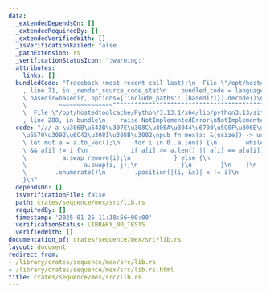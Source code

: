 ```yaml
---
data:
  _extendedDependsOn: []
  _extendedRequiredBy: []
  _extendedVerifiedWith: []
  _isVerificationFailed: false
  _pathExtension: rs
  _verificationStatusIcon: ':warning:'
  attributes:
    links: []
  bundledCode: "Traceback (most recent call last):\n  File \"/opt/hostedtoolcache/Python/3.13.1/x64/lib/python3.13/site-packages/onlinejudge_verify/documentation/build.py\"\
    , line 71, in _render_source_code_stat\n    bundled_code = language.bundle(stat.path,\
    \ basedir=basedir, options={'include_paths': [basedir]}).decode()\n          \
    \         ~~~~~~~~~~~~~~~^^^^^^^^^^^^^^^^^^^^^^^^^^^^^^^^^^^^^^^^^^^^^^^^^^^^^^^^^^^^^^^^^^\n\
    \  File \"/opt/hostedtoolcache/Python/3.13.1/x64/lib/python3.13/site-packages/onlinejudge_verify/languages/rust.py\"\
    , line 288, in bundle\n    raise NotImplementedError\nNotImplementedError\n"
  code: "/// a \u306B\u542B\u307E\u308C\u306A\u3044\u6700\u5C0F\u306E\u975E\u8CA0\u6574\
    \u6570\u3092\u6C42\u3081\u308B\u3002\npub fn mex(a: &[usize]) -> usize {\n   \
    \ let mut a = a.to_vec();\n    for i in 0..a.len() {\n        while i < a.len()\
    \ && a[i] != i {\n            if a[i] >= a.len() || a[i] == a[a[i]] {\n      \
    \          a.swap_remove(i);\n            } else {\n                let j = a[i];\n\
    \                a.swap(i, j);\n            }\n        }\n    }\n    a.iter()\n\
    \        .enumerate()\n        .position(|(i, &x)| x != i)\n        .unwrap_or(a.len())\n\
    }\n"
  dependsOn: []
  isVerificationFile: false
  path: crates/sequence/mex/src/lib.rs
  requiredBy: []
  timestamp: '2025-01-25 11:38:56+00:00'
  verificationStatus: LIBRARY_NO_TESTS
  verifiedWith: []
documentation_of: crates/sequence/mex/src/lib.rs
layout: document
redirect_from:
- /library/crates/sequence/mex/src/lib.rs
- /library/crates/sequence/mex/src/lib.rs.html
title: crates/sequence/mex/src/lib.rs
---
```

